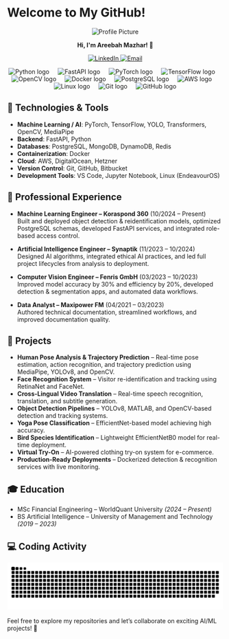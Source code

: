 # Welcome to My GitHub!
 
<p align="center">
<img src="https://avatars.githubusercontent.com/u/139103685?s=400&u=6b55fd67132d54d916eccdf2d94c40294d9bbfb5&v=4" height="100" alt="Profile Picture" />
</p>
 
<p align="center">
<strong>Hi, I'm Areebah Mazhar! 👋</strong>
</p>
 
<p align="center">
<a href="https://www.linkedin.com/in/areebah-mazhar/">
<img src="https://img.shields.io/badge/LinkedIn-blue?style=flat&logo=linkedin" alt="LinkedIn" />
</a>
<a href="mailto:areebahmazhar.am@gmail.com">
<img src="https://img.shields.io/badge/Email-red?style=flat&logo=gmail" alt="Email" />
</a>
</p>
 
<p align="center">
<img src="https://skillicons.dev/icons?i=python" height="60" alt="Python logo" />
<img width="12" />
<img src="https://skillicons.dev/icons?i=fastapi" height="60" alt="FastAPI logo" />
<img width="12" />
<img src="https://skillicons.dev/icons?i=pytorch" height="60" alt="PyTorch logo" />
<img width="12" />
<img src="https://skillicons.dev/icons?i=tensorflow" height="60" alt="TensorFlow logo" />
<img width="12" />
<img src="https://skillicons.dev/icons?i=opencv" height="60" alt="OpenCV logo" />
<img width="12" />
<img src="https://skillicons.dev/icons?i=docker" height="60" alt="Docker logo" />
<img width="12" />
<img src="https://skillicons.dev/icons?i=postgresql" height="60" alt="PostgreSQL logo" />
<img width="12" />
<img src="https://skillicons.dev/icons?i=aws" height="60" alt="AWS logo" />
<img width="12" />
<img src="https://skillicons.dev/icons?i=linux" height="60" alt="Linux logo" />
<img width="12" />
<img src="https://skillicons.dev/icons?i=git" height="60" alt="Git logo" />
<img width="12" />
<img src="https://skillicons.dev/icons?i=github" height="60" alt="GitHub logo" />
</p>
 
## 🚀 Technologies & Tools
 
- **Machine Learning / AI**: PyTorch, TensorFlow, YOLO, Transformers, OpenCV, MediaPipe  
- **Backend**: FastAPI, Python  
- **Databases**: PostgreSQL, MongoDB, DynamoDB, Redis  
- **Containerization**: Docker  
- **Cloud**: AWS, DigitalOcean, Hetzner  
- **Version Control**: Git, GitHub, Bitbucket  
- **Development Tools**: VS Code, Jupyter Notebook, Linux (EndeavourOS)  
 
## 💼 Professional Experience

- **Machine Learning Engineer – Koraspond 360** (10/2024 – Present)  
  Built and deployed object detection & reidentification models, optimized PostgreSQL schemas, developed FastAPI services, and integrated role-based access control.  

- **Artificial Intelligence Engineer – Synaptik** (11/2023 – 10/2024)  
  Designed AI algorithms, integrated ethical AI practices, and led full project lifecycles from analysis to deployment.  

- **Computer Vision Engineer – Fenris GmbH** (03/2023 – 10/2023)  
  Improved model accuracy by 30% and efficiency by 20%, developed detection & segmentation apps, and automated data workflows.  

- **Data Analyst – Maxipower FM** (04/2021 – 03/2023)  
  Authored technical documentation, streamlined workflows, and improved documentation quality.  

## 📌 Projects  

- **Human Pose Analysis & Trajectory Prediction** – Real-time pose estimation, action recognition, and trajectory prediction using MediaPipe, YOLOv8, and OpenCV.  
- **Face Recognition System** – Visitor re-identification and tracking using RetinaNet and FaceNet.  
- **Cross-Lingual Video Translation** – Real-time speech recognition, translation, and subtitle generation.  
- **Object Detection Pipelines** – YOLOv8, MATLAB, and OpenCV-based detection and tracking systems.  
- **Yoga Pose Classification** – EfficientNet-based model achieving high accuracy.  
- **Bird Species Identification** – Lightweight EfficientNetB0 model for real-time deployment.  
- **Virtual Try-On** – AI-powered clothing try-on system for e-commerce.  
- **Production-Ready Deployments** – Dockerized detection & recognition services with live monitoring.  

## 🎓 Education

- MSc Financial Engineering – WorldQuant University *(2024 – Present)*  
- BS Artificial Intelligence – University of Management and Technology *(2019 – 2023)*  

## 💻 Coding Activity
 
<p align="center">
<img src="https://github.com/Platane/snk/raw/output/github-contribution-grid-snake.svg" alt="Contribution Graph" />
</p>
 
Feel free to explore my repositories and let’s collaborate on exciting AI/ML projects! 🚀
